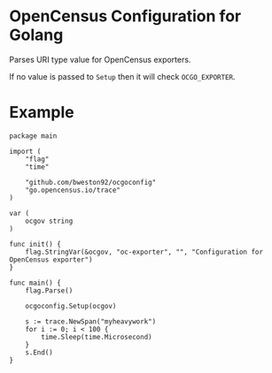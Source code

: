 # OpenCensus Configuration for Golang

Parses URI type value for OpenCensus exporters.

If no value is passed to `Setup` then it will check `OCGO_EXPORTER`.

# Example

```golang
package main

import (
	"flag"
	"time"

	"github.com/bweston92/ocgoconfig"
	"go.opencensus.io/trace"
)

var (
	ocgov string
)

func init() {
	flag.StringVar(&ocgov, "oc-exporter", "", "Configuration for OpenCensus exporter")
}

func main() {
	flag.Parse()

	ocgoconfig.Setup(ocgov)

	s := trace.NewSpan("myheavywork")
	for i := 0; i < 100 {
		time.Sleep(time.Microsecond)
	}
	s.End()
}

```


